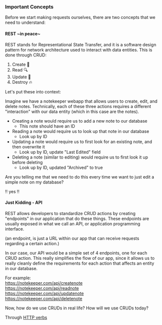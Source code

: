 ### Important Concepts

Before we start making requests ourselves, there are two concepts that we need to understand:

#### REST ~in peace~

REST stands for Representational State Transfer, and it is a software design pattern for network architecture used to interact with data entities. This is done through CRUD:

1. Create :hatching_chick:
2. Read :mag:
3. Update :pencil:
4. Destroy :fire:

Let's put these into context:

Imagine we have a notekeeper webapp that allows users to create, edit, and delete notes. Technically, each of these three actions requires a different "interaction" with our data entity (which in this case are the notes).

-   Creating a note would require us to add a new note to our database
    -   This note should have an ID
-   Reading a note would require us to look up that note in our database
    -   Look up by ID
-   Updating a note would require us to first look for an existing note, and then overwrite it
    -   Look up by ID, update "Last Edited" field
-   Deleting a note (similar to editing) would require us to first look it up before deleting
    -   Look up by ID, updated "Archived" to true

Are you telling me that we need to do this every time we want to just edit a simple note on my database?

:bangbang: yes :bangbang:

#### Just Kidding - API

REST allows developers to standardize CRUD actions by creating "endpoints" in our application that do these things. These endpoints are usually exposed in what we call an API, or application programming interface.

(an endpoint, is just a URL within our app that can receive requests regarding a certain action.)

In our case, our API would be a simple set of 4 endpoints, one for each CRUD action. This really simplifies the flow of our app, since it allows us to really cleanly define the requirements for each action that affects an entity in our database.

For example:  
https://notekeeper.com/api/createnote  
https://notekeeper.com/api/readnote  
https://notekeeper.com/api/updatenote  
https://notekeeper.com/api/deletenote

Now, how do we use CRUDs in real life? How will we use CRUDs today?

Through [HTTP verbs](https://github.com/partnerhero/Programming-101/blob/master/Course_15_HTTP_Requests_%2B_Promises/verbs.md)

